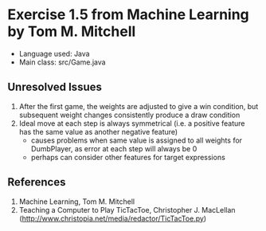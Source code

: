# Exercise 1.5 from Machine Learning by Tom M. Mitchell 
* Language used: Java
* Main class: src/Game.java

## Unresolved Issues 
1. After the first game, the weights are adjusted to give a win condition, but subsequent weight changes consistently produce a draw condition 
2. Ideal move at each step is always symmetrical (i.e. a positive feature has the same value as another negative feature) 
    * causes problems when same value is assigned to all weights for DumbPlayer, as error at each step will always be 0 
    * perhaps can consider other features for target expressions  

## References 
1. Machine Learning, Tom M. Mitchell 
2. Teaching a Computer to Play TicTacToe, Christopher J. MacLellan (http://www.christopia.net/media/redactor/TicTacToe.py)
